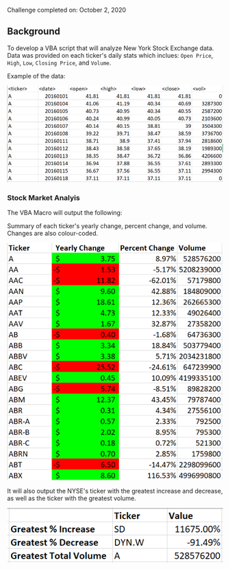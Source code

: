 Challenge completed on: October 2, 2020

## Background

To develop a VBA script that will analyze New York Stock Exchange data. Data was provided on each ticker's daily stats which inclues: `Open Price`, `High`, `Low`, `Closing Price`, and `Volume`. 

Example of the data: 

![Raw Data](Images/rawdata.png)

### Stock Market Analyis

The VBA Macro will output the following: 

Summary of each ticker's yearly change, percent change, and volume. Changes are also colour-coded. 

![Annual Summary](Images/Conclusion1.png)

It will also output the NYSE's ticker with the greatest increase and decrease, as well as the ticker with the greatest volume. 

![NYSE Summary](Images/Conclusion2.png)

